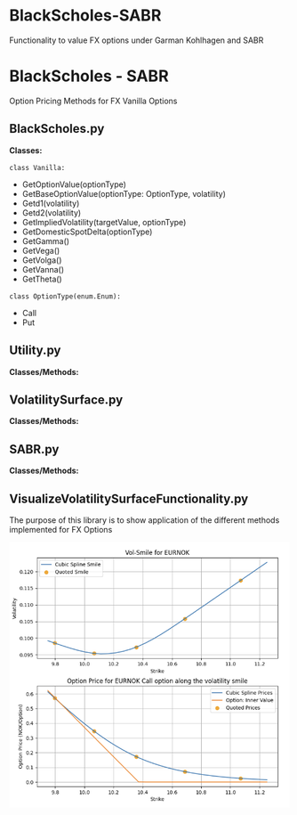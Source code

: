 # BlackScholes-SABR
Functionality to value FX options under Garman Kohlhagen and SABR


# BlackScholes - SABR
Option Pricing Methods for FX Vanilla Options

## BlackScholes.py
**Classes:**
```
class Vanilla:
```
- GetOptionValue(optionType)
- GetBaseOptionValue(optionType: OptionType, volatility)
- Getd1(volatility)
- Getd2(volatility)
- GetImpliedVolatility(targetValue, optionType)
- GetDomesticSpotDelta(optionType)
- GetGamma()
- GetVega()
- GetVolga()
- GetVanna()
- GetTheta()

```
class OptionType(enum.Enum):
```
- Call
- Put

## Utility.py
**Classes/Methods:**
   

## VolatilitySurface.py
**Classes/Methods:**


## SABR.py
**Classes/Methods:**


## VisualizeVolatilitySurfaceFunctionality.py
The purpose of this library is to show application of the different methods implemented for FX Options

 ![Smile](https://github.com/henrik-lauritsen-ch/Pictures/blob/main/bss_fx_smile_cubic_spline.png)
